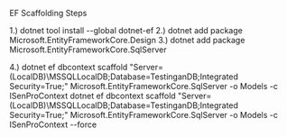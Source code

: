 

EF Scaffolding Steps

1.) dotnet tool install --global dotnet-ef
2.) dotnet add package Microsoft.EntityFrameworkCore.Design
3.) dotnet add package Microsoft.EntityFrameworkCore.SqlServer

4.) dotnet ef dbcontext scaffold "Server=(LocalDB)\MSSQLLocalDB;Database=TestinganDB;Integrated Security=True;" Microsoft.EntityFrameworkCore.SqlServer -o Models -c ISenProContext
    dotnet ef dbcontext scaffold "Server=(LocalDB)\MSSQLLocalDB;Database=TestinganDB;Integrated Security=True;" Microsoft.EntityFrameworkCore.SqlServer -o Models -c ISenProContext --force